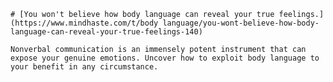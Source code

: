 
    # [You won't believe how body language can reveal your true feelings.](https://www.mindhaste.com/t/body language/you-wont-believe-how-body-language-can-reveal-your-true-feelings-140)

    Nonverbal communication is an immensely potent instrument that can expose your genuine emotions. Uncover how to exploit body language to your benefit in any circumstance.
    